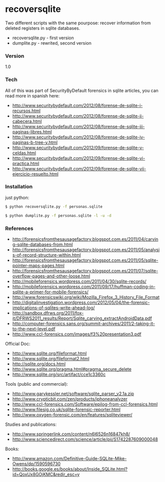 # recoversqlite
Two different scripts with the same pourpose: recover information from deleted registers in sqlite databases.
  - recoversqlite.py - first version
  - dumplite.py - rewrited, second version

### Version
1.0

### Tech
All of this was part of SecurityByDefault forensics in sqlite articles, you can read more in spanish here:

* http://www.securitybydefault.com/2012/08/forense-de-sqlite-i-recursos.html
* http://www.securitybydefault.com/2012/08/forense-de-sqlite-ii-cabecera.html
* http://www.securitybydefault.com/2012/08/forense-de-sqlite-iii-paginas-libres.html
* http://www.securitybydefault.com/2012/08/forense-de-sqlite-iv-paginas-b-tree-y.html
* http://www.securitybydefault.com/2012/09/forense-de-sqlite-v-celdas.html
* http://www.securitybydefault.com/2012/09/forense-de-sqlite-vi-practica.html
* http://www.securitybydefault.com/2012/09/forense-de-sqlite-vii-ejercicio-resuelto.html


### Installation
just python:

```sh
$ python recoversqlite.py -f personas.sqlite
```

```sh
$ python dumplite.py -f personas.sqlite -l -u -d
```

### References

* http://forensicsfromthesausagefactory.blogspot.com.es/2011/04/carving-sqlite-databases-from.html
* http://forensicsfromthesausagefactory.blogspot.com.es/2011/05/analysis-of-record-structure-within.html
* http://forensicsfromthesausagefactory.blogspot.com.es/2011/05/sqlite-pointer-maps-pages.html 
* http://forensicsfromthesausagefactory.blogspot.com.es/2011/07/sqlite-overflow-pages-and-other-loose.html
* http://mobileforensics.wordpress.com/2011/04/30/sqlite-records/
* http://mobileforensics.wordpress.com/2011/09/17/huffman-coding-in-sqlite-a-primer-for-mobile-forensics/
* http://www.forensicswiki.org/wiki/Mozilla_Firefox_3_History_File_Format
* http://digitalinvestigation.wordpress.com/2012/05/04/the-forensic-implications-of-sqlites-write-ahead-log/
* http://sandbox.dfrws.org/2011/fox-it/DFRWS2011_results/Report/Sqlite_carving_extractAndroidData.pdf
* http://computer-forensics.sans.org/summit-archives/2011/2-taking-it-to-the-next-level.pdf
* http://www.ccl-forensics.com/images/f3%20presentation3.pdf

Official Doc:
* http://www.sqlite.org/fileformat.html 
* http://www.sqlite.org/fileformat2.html
* http://sqlite.org/docs.html
* http://www.sqlite.org/pragma.html#pragma_secure_delete
* http://www.sqlite.org/src/artifact/cce1c3360c

Tools (public and commercial):
* http://www.garykessler.net/software/sqlite_parser_v2.1a.zip
* http://www.crypticbit.com/zen/products/iphoneanalyzer
* http://www.ccl-forensics.com/Software/epilog-from-ccl-forensics.html 
* http://www.filesig.co.uk/sqlite-forensic-reporter.html
* http://www.oxygen-forensic.com/en/features/sqliteviewer/

Studies and publications:
* http://www.springerlink.com/content/n6l6526n16847kh8/
* http://www.sciencedirect.com/science/article/pii/S1742287609000048

Books:
* http://www.amazon.com/Definitive-Guide-SQLite-Mike-Owens/dp/1590596730
* http://books.google.es/books/about/Inside_SQLite.html?id=QoxUx8GOjKMC&redir_esc=y

